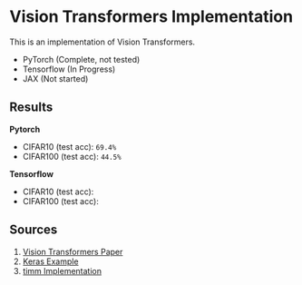 # Vision Transformers Implementation

This is an implementation of Vision Transformers.  

- PyTorch (Complete, not tested)
- Tensorflow (In Progress)
- JAX (Not started)

## Results

**Pytorch**

- CIFAR10 (test acc): `69.4%`
- CIFAR100 (test acc): `44.5%`

**Tensorflow**
- CIFAR10 (test acc): 
- CIFAR100 (test acc): 


## Sources

1. [Vision Transformers Paper](https://arxiv.org/pdf/2010.11929.pdf)
2. [Keras Example](https://keras.io/examples/vision/image_classification_with_vision_transformer/#configure-the-hyperparameters)
3. [timm Implementation](https://github.com/rwightman/pytorch-image-models/blob/master/timm/models/vision_transformer.py)
